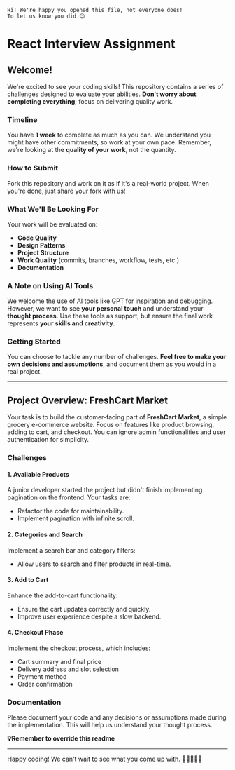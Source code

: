 ```
Hi! We're happy you opened this file, not everyone does!
To let us know you did 😊 
```

# React Interview Assignment

## Welcome!

We're excited to see your coding skills! This repository contains a series of challenges designed to evaluate your abilities. **Don't worry about completing everything**; focus on delivering quality work.

### Timeline

You have **1 week** to complete as much as you can. We understand you might have other commitments, so work at your own pace. Remember, we're looking at the **quality of your work**, not the quantity.

### How to Submit

Fork this repository and work on it as if it's a real-world project. When you're done, just share your fork with us!

### What We'll Be Looking For

Your work will be evaluated on:

- **Code Quality**
- **Design Patterns**
- **Project Structure**
- **Work Quality** (commits, branches, workflow, tests, etc.)
- **Documentation**

### A Note on Using AI Tools

We welcome the use of AI tools like GPT for inspiration and debugging. However, we want to see **your personal touch** and understand your **thought process**. Use these tools as support, but ensure the final work represents **your skills and creativity**.

### Getting Started

You can choose to tackle any number of challenges. **Feel free to make your own decisions and assumptions**, and document them as you would in a real project.

---

## Project Overview: FreshCart Market

Your task is to build the customer-facing part of **FreshCart Market**, a simple grocery e-commerce website. Focus on features like product browsing, adding to cart, and checkout. You can ignore admin functionalities and user authentication for simplicity.

### Challenges

#### 1. Available Products

A junior developer started the project but didn't finish implementing pagination on the frontend. Your tasks are:
- Refactor the code for maintainability.
- Implement pagination with infinite scroll.

#### 2. Categories and Search

Implement a search bar and category filters:
- Allow users to search and filter products in real-time.

#### 3. Add to Cart

Enhance the add-to-cart functionality:
- Ensure the cart updates correctly and quickly.
- Improve user experience despite a slow backend.

#### 4. Checkout Phase

Implement the checkout process, which includes:
- Cart summary and final price
- Delivery address and slot selection
- Payment method
- Order confirmation

### Documentation

Please document your code and any decisions or assumptions made during the implementation. This will help us understand your thought process.

**💡Remember to override this readme**


---

Happy coding! We can't wait to see what you come up with. 🚀👩‍💻👨‍💻
